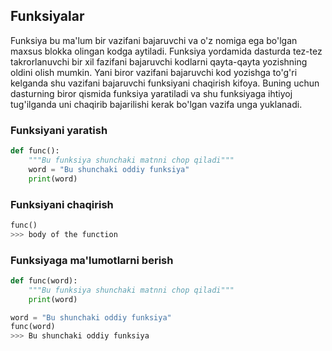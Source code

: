 ## Funksiyalar
Funksiya bu ma'lum bir vazifani bajaruvchi va o'z nomiga ega bo'lgan maxsus blokka olingan kodga aytiladi. Funksiya yordamida dasturda tez-tez takrorlanuvchi bir xil fazifani bajaruvchi kodlarni qayta-qayta yozishning oldini olish mumkin. Yani biror vazifani bajaruvchi kod yozishga to'g'ri kelganda shu vazifani bajaruvchi funksiyani chaqirish kifoya. Buning uchun dasturning biror qismida funksiya yaratiladi va shu funksiyaga ihtiyoj tug'ilganda uni chaqirib bajarilishi kerak bo'lgan vazifa unga yuklanadi.

### Funksiyani yaratish
```python
def func():
    """Bu funksiya shunchaki matnni chop qiladi"""
    word = "Bu shunchaki oddiy funksiya"
    print(word)
```
### Funksiyani chaqirish

```python
func()
>>> body of the function
```
### Funksiyaga ma'lumotlarni berish
```python
def func(word):
    """Bu funksiya shunchaki matnni chop qiladi"""    
    print(word)

word = "Bu shunchaki oddiy funksiya"
func(word)
>>> Bu shunchaki oddiy funksiya
```